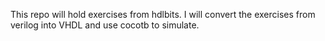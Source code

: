 This repo will hold exercises from hdlbits. I will convert the exercises from verilog into VHDL and use cocotb to simulate.
